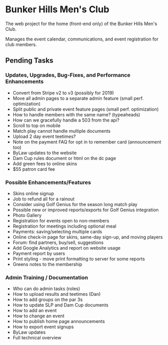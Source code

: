 # Bunker Hills Men's Club

The web project for the home (front-end only) of the Bunker Hills Men's Club.

Manages the event calendar, communications, and event registration for club members.

## Pending Tasks
    
### Updates, Upgrades, Bug-Fixes, and Performance Enhancements
* Convert from Stripe v2 to v3 (possibly for 2019)
* Move all admin pages to a separate admin feature (small perf. optimization)
* Split public and private event feature pages (small perf. optimization)
* How to handle members with the same name? (typeaheads)
* How can we gracefully handle a 503 from the api?
* Scroll to top on mobile
* Match play cannot handle multiple documents
* Upload 2 day event teetimes?
* Note on the payment FAQ for opt in to remember card (announcement too)
* ByLaw updates to the website
* Dam Cup rules document or html on the dc page
* Add green fees to online skins
* $55 patron card fee

### Possible Enhancements/Features
* Skins online signup
* Job to refund all for a rainout
* Consider using Golf Genius for the season long match play
* Possible new or improved reports/exports for Golf Genius integration
* Photo Gallery
* Registration for events open to non-members
* Registration for meetings including optional meal
* Payments: saving/selecting multiple cards
* Online check-in page for skins, same-day sign-up, and moving players
* Forum: find partners, buy/sell, suggestions
* Add Google Analytics and report on website usage
* Payment report by users
* Print styling - move print formatting to server for some reports
* Greens notes to the membership

### Admin Training / Documentation
* Who can do admin tasks (roles)
* How to upload results and teetimes (Dan)
* How to add groups on the par 3s
* How to update SLP and Dam Cup documents
* How to add an event
* How to change an event
* How to publish home page announcements
* How to export event signups
* ByLaw updates
* Full technical overview
